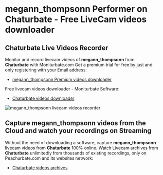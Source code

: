 # megann_thompsonn Performer on Chaturbate - Free LiveCam videos downloader

## Chaturbate Live Videos Recorder

Monitor and record livecam videos of **megann_thompsonn** from **Chaturbate** with Moniturbate.com
Get a premium trial for free by just and only registering with your Email address:
* [megann_thompsonn Premium videos downloader](https://moniturbate.com/request-demo-licence-key.html)

Free livecam videos downloader - Moniturbate Software:
* [Chaturbate videos downloader](https://moniturbate.com/moniturbate-download-software.html)

![megann_thompsonn livecam videos recorder](https://peachurnet.com/templates/moniturbate-software.png)


## Capture megann_thompsonn videos from the Cloud and watch your recordings on Streaming

Without the need of downloading a software, capture **megann_thompsonn** livecam videos from **Chaturbate** 100% online.
Watch Livecam archives from **Chaturbate** unlimitedly from thousands of existing recordings, only on Peachurbate.com and its websites network:
* [Chaturbate videos archives](https://peachurnet.com/)